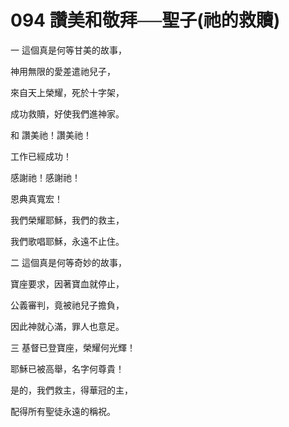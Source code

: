 # 094 讚美和敬拜──聖子(祂的救贖)

一 這個真是何等甘美的故事，

神用無限的愛差遣祂兒子，

來自天上榮耀，死於十字架，

成功救贖，好使我們進神家。

和 讚美祂！讚美祂！

工作已經成功！

感謝祂！感謝祂！

恩典真寬宏！

我們榮耀耶穌，我們的救主，

我們歌唱耶穌，永遠不止住。

二 這個真是何等奇妙的故事，

寶座要求，因著寶血就停止，

公義審判，竟被祂兒子擔負，

因此神就心滿，罪人也意足。

三 基督已登寶座，榮耀何光輝！

耶穌已被高舉，名字何尊貴！

是的，我們救主，得華冠的主，

配得所有聖徒永遠的稱祝。

